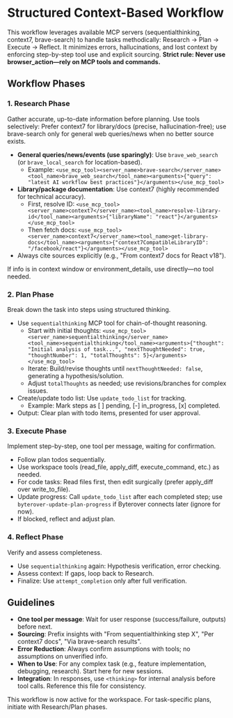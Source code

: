 # Structured Context-Based Workflow

This workflow leverages available MCP servers (sequentialthinking, context7, brave-search) to handle tasks methodically: Research → Plan → Execute → Reflect. It minimizes errors, hallucinations, and lost context by enforcing step-by-step tool use and explicit sourcing. **Strict rule: Never use browser_action—rely on MCP tools and commands.**

## Workflow Phases

### 1. Research Phase
Gather accurate, up-to-date information before planning. Use tools selectively: Prefer context7 for library/docs (precise, hallucination-free); use brave-search only for general web queries/news when no better source exists.
- **General queries/news/events (use sparingly)**: Use `brave_web_search` (or `brave_local_search` for location-based).
  - Example: `<use_mcp_tool><server_name>brave-search</server_name><tool_name>brave_web_search</tool_name><arguments>{"query": "latest AI workflow best practices"}</arguments></use_mcp_tool>`
- **Library/package documentation**: Use context7 (highly recommended for technical accuracy).
  - First, resolve ID: `<use_mcp_tool><server_name>context7</server_name><tool_name>resolve-library-id</tool_name><arguments>{"libraryName": "react"}</arguments></use_mcp_tool>`
  - Then fetch docs: `<use_mcp_tool><server_name>context7</server_name><tool_name>get-library-docs</tool_name><arguments>{"context7CompatibleLibraryID": "/facebook/react"}</arguments></use_mcp_tool>`
- Always cite sources explicitly (e.g., "From context7 docs for React v18").

If info is in context window or environment_details, use directly—no tool needed.

### 2. Plan Phase
Break down the task into steps using structured thinking.
- Use `sequentialthinking` MCP tool for chain-of-thought reasoning.
  - Start with initial thoughts: `<use_mcp_tool><server_name>sequentialthinking</server_name><tool_name>sequentialthinking</tool_name><arguments>{"thought": "Initial analysis of task...", "nextThoughtNeeded": true, "thoughtNumber": 1, "totalThoughts": 5}</arguments></use_mcp_tool>`
  - Iterate: Build/revise thoughts until `nextThoughtNeeded: false`, generating a hypothesis/solution.
  - Adjust `totalThoughts` as needed; use revisions/branches for complex issues.
- Create/update todo list: Use `update_todo_list` for tracking.
  - Example: Mark steps as [ ] pending, [-] in_progress, [x] completed.
- Output: Clear plan with todo items, presented for user approval.

### 3. Execute Phase
Implement step-by-step, one tool per message, waiting for confirmation.
- Follow plan todos sequentially.
- Use workspace tools (read_file, apply_diff, execute_command, etc.) as needed.
- For code tasks: Read files first, then edit surgically (prefer apply_diff over write_to_file).
- Update progress: Call `update_todo_list` after each completed step; use `byterover-update-plan-progress` if Byterover connects later (ignore for now).
- If blocked, reflect and adjust plan.

### 4. Reflect Phase
Verify and assess completeness.
- Use `sequentialthinking` again: Hypothesis verification, error checking.
- Assess context: If gaps, loop back to Research.
- Finalize: Use `attempt_completion` only after full verification.

## Guidelines
- **One tool per message**: Wait for user response (success/failure, outputs) before next.
- **Sourcing**: Prefix insights with "From sequentialthinking step X", "Per context7 docs", "Via brave-search results".
- **Error Reduction**: Always confirm assumptions with tools; no assumptions on unverified info.
- **When to Use**: For any complex task (e.g., feature implementation, debugging, research). Start here for new sessions.
- **Integration**: In responses, use `<thinking>` for internal analysis before tool calls. Reference this file for consistency.

This workflow is now active for the workspace. For task-specific plans, initiate with Research/Plan phases.
